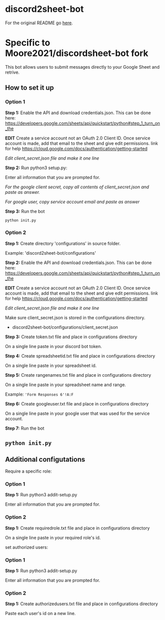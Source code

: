 # discord2sheet-bot

For the original README go [here](https://github.com/hugonun/discord2sheet-bot).

# Specific to Moore2021/discordsheet-bot fork

This bot allows users to submit messages directly to your Google Sheet and retrive.

## How to set it up

### Option 1

**Step 1:** Enable the API and download credentials.json. This can be done here: https://developers.google.com/sheets/api/quickstart/python#step_1_turn_on_the

**EDIT** Create a service account not an OAuth 2.0 Client ID. Once service account is made, add that email to the sheet and give edit permissions.
link for help https://cloud.google.com/docs/authentication/getting-started

*Edit client_secret.json file and make it one line*

**Step 2:** Run python3 setup.py:

Enter all information that you are prompted for.

*For the google client secret, copy all contents of client_secret.json and paste as answer.*

*For google user, copy service account email and paste as answer*

**Step 3:** Run the bot

`python init.py`

### Option 2

**Step 1:** Create directory 'configurations' in source folder.

Example: 'discord2sheet-bot/configurations'

**Step 2:** Enable the API and download credentials.json. This can be done here: https://developers.google.com/sheets/api/quickstart/python#step_1_turn_on_the

**EDIT** Create a service account not an OAuth 2.0 Client ID. Once service account is made, add that email to the sheet and give edit permissions.
link for help https://cloud.google.com/docs/authentication/getting-started

*Edit client_secret.json file and make it one line*

Make sure client_secret.json is stored in the configurations directory.
- discord2sheet-bot/configurations/client_secret.json

**Step 3:** Create token.txt file and place in configurations directory

On a single line paste in your discord bot token.

**Step 4:** Create spreadsheetid.txt file and place in configurations directory

On a single line paste in your spreadsheet id.

**Step 5:** Create rangenames.txt file and place in configurations directory

On a single line paste in your spreadsheet name and range.

Example: `'Form Responses 6'!A:F`

**Step 6:** Create googleuser.txt file and place in configurations directory

On a single line paste in your google user that was used for the service account.

**Step 7:** Run the bot

`python init.py`
------

## Additional configutations

Require a specific role:

### Option 1

**Step 1:** Run python3 addit-setup.py

Enter all information that you are prompted for.

### Option 2

**Step 1:** Create requiredrole.txt file and place in configurations directory

On a single line paste in your required role's id.

set authorized users:

### Option 1

**Step 1:** Run python3 addit-setup.py

Enter all information that you are prompted for.

### Option 2

**Step 1:** Create authorizedusers.txt file and place in configurations directory

Paste each user's id on a new line.
